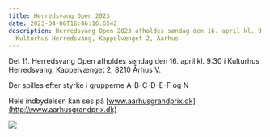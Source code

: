 ```yaml
---
title: Herredsvang Open 2023
date: 2023-04-06T16:46:16.654Z
description: Herredsvang Open 2023 afholdes søndag den 16. april kl. 9:30 i
  Kulturhus Herredsvang, Kappelvænget 2, Aarhus
---
```

Det 11. Herredsvang Open afholdes søndag den 16. april kl. 9:30 i Kulturhus Herredsvang, Kappelvænget 2, 8210 Århus V.

Der spilles efter styrke i grupperne A-B-C-D-E-F og N

Hele indbydelsen kan ses på [www.aarhusgrandprix.dk](http:\\www.aarhusgrandprix.dk)

![](/images/pexels-chess.jpg)
